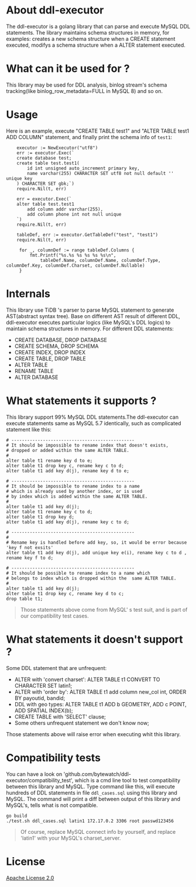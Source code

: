 # About ddl-executor
The ddl-executor is a golang library that can parse and execute MySQL DDL statements. 
The library maintains schema structures in memory, for examples: creates a new schema structure when a CREATE statement executed, modifys a schema structure when a ALTER statement executed.

# What can it be used for ? 
This library may be used for DDL analysis, binlog stream's schema tracking(like binlog_row_metadata=FULL in MySQL 8) and so on. 


# Usage
Here is an example, execute  "CREATE TABLE test1" and "ALTER TABLE test1 ADD COLUMN" statement, and finally print the schema info of `test1`:
```
    executor := NewExecutor("utf8")
    err := executor.Exec(`
    create database test;
    create table test.test1(
        id int unsigned auto_increment primary key,
        name varchar(255) CHARACTER SET utf8 not null default '' unique key
    ) CHARACTER SET gbk;`)
    require.Nil(t, err)
 
    err = executor.Exec(`
    alter table test.test1
        add column addr varchar(255),
        add column phone int not null unique
    `)
    require.Nil(t, err)                                                                                                                        
 
    tableDef, err := executor.GetTableDef("test", "test1")
    require.Nil(t, err)
 
     for _, columnDef := range tableDef.Columns {
         fmt.Printf("%s.%s %s %s %s %s\n",
             tableDef.Name, columnDef.Name, columnDef.Type, columnDef.Key, columnDef.Charset, columnDef.Nullable)
     }
```

# Internals
This library use TiDB 's parser to parse MySQL statement to generate AST(abstract syntax tree). Base on different AST result of different DDL, ddl-executor executes particular logics (like MySQL's DDL logics) to maintain schema structures in memory. For different DDL statements: 
* CREATE DATABASE, DROP DATABASE
* CREATE SCHEMA, DROP SCHEMA
* CREATE INDEX, DROP INDEX
* CREATE TABLE, DROP TABLE
* ALTER TABLE
* RENAME TABLE 
* ALTER DATABASE


# What statements it supports ?
This library support 99% MySQL DDL statements.The ddl-executor  can execute statements same as MySQL 5.7 identically, such as complicated statement like this:
```
# -----------------------------------------------
# It should be impossible to rename index that doesn't exists,
# dropped or added within the same ALTER TABLE.
#
alter table t1 rename key d to e;
alter table t1 drop key c, rename key c to d;
alter table t1 add key d(j), rename key d to e;
 
# -----------------------------------------------
# It should be impossible to rename index to a name
# which is already used by another index, or is used
# by index which is added within the same ALTER TABLE.
#
alter table t1 add key d(j);
alter table t1 rename key c to d;
alter table t1 drop key d;
alter table t1 add key d(j), rename key c to d;
 
# -----------------------------------------------
#
# Rename key is handled before add key, so, it would be error because 'key f not exsits'
alter table t1 add key d(j), add unique key e(i), rename key c to d , rename key f to d;
 
# -----------------------------------------------
# It should be possible to rename index to a name which
# belongs to index which is dropped within the  same ALTER TABLE.
#
alter table t1 add key d(j);
alter table t1 drop key c, rename key d to c;
drop table t1;
```
> Those statements above come from MySQL' s test suit, and is part of our compatibility test cases.

# What statements it doesn't support ?
Some DDL statement that are unfrequent:
* ALTER with 'convert charset': ALTER TABLE t1 CONVERT TO CHARACTER SET latin1;
* ALTER with 'order by': ALTER TABLE  t1 add column new_col int, ORDER BY payoutid, bandid;
* DDL with geo types: ALTER TABLE t1 ADD b GEOMETRY,   ADD c POINT, ADD SPATIAL INDEX(b);
* CREATE TABLE with 'SELECT' clause;
* Some others unfrequent statement  we don't know now;

Those statements above will raise error when executing whit this library.  

# Compatibility tests
You can have a look on 'github.com/bytewatch/ddl-executor/compatibility_test', which is a cmd line tool to test compatibility between this library and MySQL.
Type command like this, will execute hundreds of DDL statements in  file `ddl_cases.sql` using this library and MySQL.
The command will print a diff between output of this library and MySQL's, tells what is not compatible.

```
go build
./test.sh ddl_cases.sql latin1 172.17.0.2 3306 root passwd123456
```
> Of course, replace MySQL connect info by yourself, and replace 'latin1' with your MySQL's charset_server.

# License
[Apache License 2.0](https://github.com/bytewatch/ddl-executor/blob/master/LICENSE)
